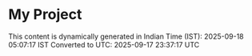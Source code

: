 # My Project

This content is dynamically generated in Indian Time (IST): 2025-09-18 05:07:17 IST
Converted to UTC: 2025-09-17 23:37:17 UTC

